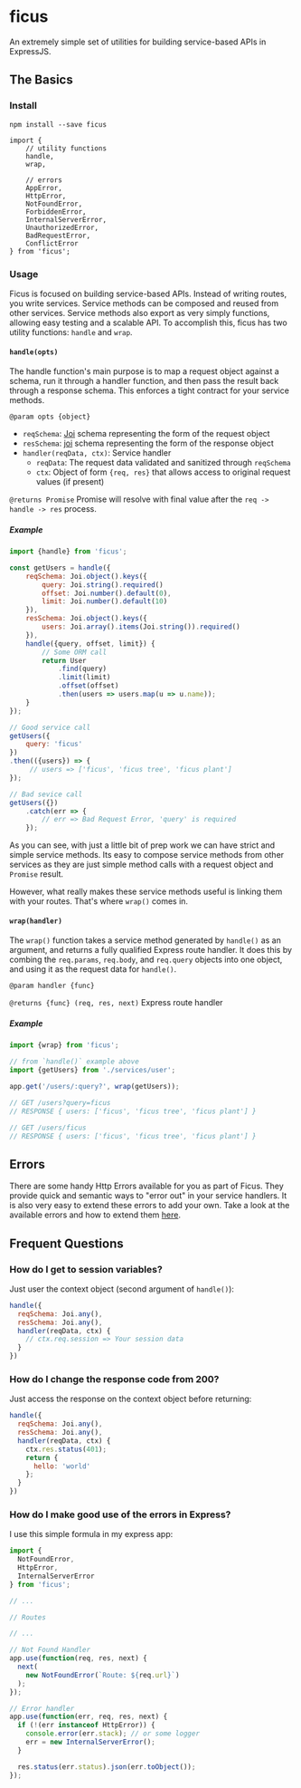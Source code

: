 # ficus

An extremely simple set of utilities for building service-based APIs in ExpressJS.

## The Basics

### Install

```
npm install --save ficus
```

```
import {
    // utility functions
    handle,
    wrap,

    // errors
    AppError,
    HttpError,
    NotFoundError,
    ForbiddenError,
    InternalServerError,
    UnauthorizedError,
    BadRequestError,
    ConflictError
} from 'ficus';
```

### Usage

Ficus is focused on building service-based APIs. Instead of writing routes, you write services. Service methods can be composed and reused from other services. Service methods also export as very simply functions, allowing easy testing and a scalable API. To accomplish this, ficus has two utility functions: `handle` and `wrap`.

#### `handle(opts)`

The handle function's main purpose is to map a request object against a schema, run it through a handler function, and then pass the result back through a response schema. This enforces a tight contract for your service methods.

`@param opts {object}`
- `reqSchema`: [Joi](https://github.com/hapijs/joi) schema representing the form of the request object
- `resSchema`: [joi](https://github.com/hapijs/joi) schema representing the form of the response object
- `handler(reqData, ctx)`: Service handler
    - `reqData`: The request data validated and sanitized through `reqSchema`
    - `ctx`: Object of form `{req, res}` that allows access to original request values (if present)

`@returns Promise` Promise will resolve with final value after the `req -> handle -> res` process.


##### Example

```js
import {handle} from 'ficus';

const getUsers = handle({
    reqSchema: Joi.object().keys({
        query: Joi.string().required()
        offset: Joi.number().default(0),
        limit: Joi.number().default(10)
    }),
    resSchema: Joi.object().keys({
        users: Joi.array().items(Joi.string()).required()
    }),
    handle({query, offset, limit}) {
        // Some ORM call
        return User
            .find(query)
            .limit(limit)
            .offset(offset)
            .then(users => users.map(u => u.name));
    }
});

// Good service call
getUsers({
    query: 'ficus'
})
.then(({users}) => {
     // users => ['ficus', 'ficus tree', 'ficus plant']
});

// Bad sevice call
getUsers({})
    .catch(err => {
        // err => Bad Request Error, 'query' is required
    });
```

As you can see, with just a little bit of prep work we can have strict and simple service methods. Its easy to compose service methods from other services as they are just simple method calls with a request object and `Promise` result.

However, what really makes these service methods useful is linking them with your routes. That's where `wrap()` comes in.

#### `wrap(handler)`

The `wrap()` function takes a service method generated by `handle()` as an argument, and returns a fully qualified Express route handler. It does this by combing the `req.params`, `req.body`, and `req.query` objects into one object, and using it as the request data for `handle()`.

`@param handler {func}`

`@returns {func} (req, res, next)` Express route handler


##### Example

```js
import {wrap} from 'ficus';

// from `handle()` example above
import {getUsers} from './services/user';

app.get('/users/:query?', wrap(getUsers));

// GET /users?query=ficus
// RESPONSE { users: ['ficus', 'ficus tree', 'ficus plant'] }

// GET /users/ficus
// RESPONSE { users: ['ficus', 'ficus tree', 'ficus plant'] }
```

## Errors

There are some handy Http Errors available for you as part of Ficus. They provide quick and semantic ways to "error out" in your service handlers. It is also very easy to extend these errors to add your own. Take a look at the available errors and how to extend them [here](https://github.com/tshaddix/ficus/blob/master/src/errors.js).

## Frequent Questions

### How do I get to session variables?

Just user the context object (second argument of `handle()`):

```js
handle({
  reqSchema: Joi.any(),
  resSchema: Joi.any(),
  handler(reqData, ctx) {
    // ctx.req.session => Your session data
  }
})
```

### How do I change the response code from 200?

Just access the response on the context object before returning:

```js
handle({
  reqSchema: Joi.any(),
  resSchema: Joi.any(),
  handler(reqData, ctx) {
    ctx.res.status(401);
    return {
      hello: 'world'
    };
  }
})
```

### How do I make good use of the errors in Express?

I use this simple formula in my express app:

```js
import {
  NotFoundError,
  HttpError,
  InternalServerError
} from 'ficus';

// ...

// Routes

// ...

// Not Found Handler
app.use(function(req, res, next) {
  next(
    new NotFoundError(`Route: ${req.url}`)
  );
});

// Error handler
app.use(function(err, req, res, next) {
  if (!(err instanceof HttpError)) {
    console.error(err.stack); // or some logger
    err = new InternalServerError();
  }

  res.status(err.status).json(err.toObject());
});

```
